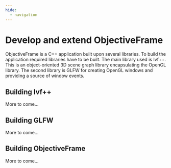 ```yaml
---
hide:
  - navigation
---
```


# Develop and extend ObjectiveFrame

ObjectiveFrame is a C++ application built upon several libraries. To build the application required libraries have to be built. The main library used is Ivf++. This is an object-oriented 3D scene graph library encapsulating the OpenGL library. The second library is GLFW for creating OpenGL windows and providing a source of window events.

## Building Ivf++

More to come...

## Building GLFW

More to come...

## Building ObjectiveFrame

More to come...